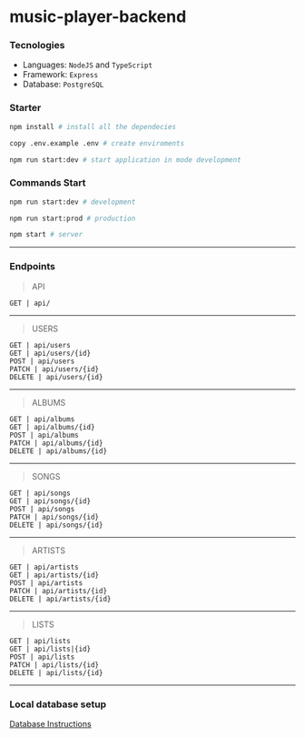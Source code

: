 # music-player-backend

<!-- TODO: Adding description -->

### Tecnologies

- Languages: `NodeJS` and `TypeScript`
- Framework: `Express`
- Database: `PostgreSQL`

### Starter

```sh
npm install # install all the dependecies

copy .env.example .env # create enviroments

npm run start:dev # start application in mode development
```

### Commands Start

```sh
npm run start:dev # development

npm run start:prod # production

npm start # server
```

---

### Endpoints

> API

    GET | api/

---

> USERS

    GET | api/users
    GET | api/users/{id}
    POST | api/users
    PATCH | api/users/{id}
    DELETE | api/users/{id}

---

> ALBUMS

    GET | api/albums
    GET | api/albums/{id}
    POST | api/albums
    PATCH | api/albums/{id}
    DELETE | api/albums/{id}

---

> SONGS

    GET | api/songs
    GET | api/songs/{id}
    POST | api/songs
    PATCH | api/songs/{id}
    DELETE | api/songs/{id}

---

> ARTISTS

    GET | api/artists
    GET | api/artists/{id}
    POST | api/artists
    PATCH | api/artists/{id}
    DELETE | api/artists/{id}

---

> LISTS

    GET | api/lists
    GET | api/lists|{id}
    POST | api/lists
    PATCH | api/lists/{id}
    DELETE | api/lists/{id}

---

### Local database setup
[Database Instructions](src/database/setup.md)
